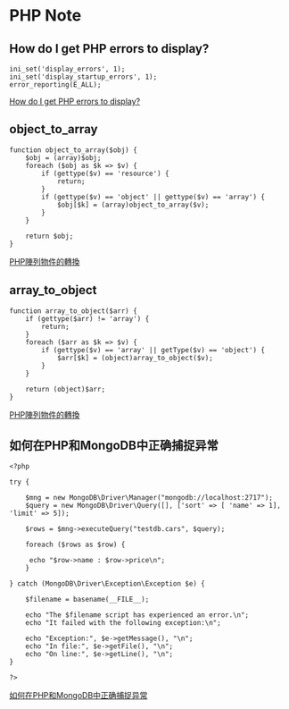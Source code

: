 PHP Note
=======



How do I get PHP errors to display?
----------

```
ini_set('display_errors', 1);
ini_set('display_startup_errors', 1);
error_reporting(E_ALL);

```

[How do I get PHP errors to display?](https://stackoverflow.com/questions/1053424/how-do-i-get-php-errors-to-display)


object_to_array
----------

```
function object_to_array($obj) {
    $obj = (array)$obj;
    foreach ($obj as $k => $v) {
        if (gettype($v) == 'resource') {
            return;
        }
        if (gettype($v) == 'object' || gettype($v) == 'array') {
            $obj[$k] = (array)object_to_array($v);
        }
    }

    return $obj;
}
```

[PHP陣列物件的轉換](https://www.itread01.com/content/1544065452.html)

array_to_object 
----------

```
function array_to_object($arr) {
    if (gettype($arr) != 'array') {
        return;
    }
    foreach ($arr as $k => $v) {
        if (gettype($v) == 'array' || getType($v) == 'object') {
            $arr[$k] = (object)array_to_object($v);
        }
    }

    return (object)$arr;
}
```
[PHP陣列物件的轉換](https://www.itread01.com/content/1544065452.html)


如何在PHP和MongoDB中正确捕捉异常
----------

```
<?php 

try { 

    $mng = new MongoDB\Driver\Manager("mongodb://localhost:2717"); 
    $query = new MongoDB\Driver\Query([], ['sort' => [ 'name' => 1], 'limit' => 5]);  

    $rows = $mng->executeQuery("testdb.cars", $query); 

    foreach ($rows as $row) { 

     echo "$row->name : $row->price\n"; 
    } 

} catch (MongoDB\Driver\Exception\Exception $e) { 

    $filename = basename(__FILE__); 

    echo "The $filename script has experienced an error.\n"; 
    echo "It failed with the following exception:\n"; 

    echo "Exception:", $e->getMessage(), "\n"; 
    echo "In file:", $e->getFile(), "\n"; 
    echo "On line:", $e->getLine(), "\n";  
} 

?> 

```

[如何在PHP和MongoDB中正确捕捉异常](http://cn.voidcc.com/question/p-nmwglrzr-ct.html)

